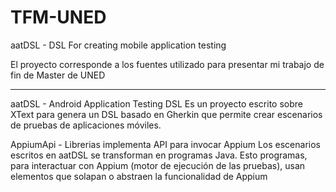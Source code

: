 # TFM-UNED
aatDSL - DSL For creating mobile application testing

El proyecto corresponde a los fuentes utilizado para presentar mi trabajo de fin de Master de UNED

--------------------------------------------------------------------------------------------------

aatDSL - Android Application Testing DSL
Es un proyecto escrito sobre XText para genera un DSL basado en Gherkin que permite crear escenarios de pruebas de aplicaciones móviles.

AppiumApi - Librerias implementa API para invocar Appium
Los escenarios escritos en aatDSL se transforman en programas Java. Esto programas, para interactuar con Appium (motor de ejecución de las pruebas), usan elementos que solapan o abstraen la funcionalidad de Appium
